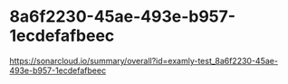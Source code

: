 # 8a6f2230-45ae-493e-b957-1ecdefafbeec
https://sonarcloud.io/summary/overall?id=examly-test_8a6f2230-45ae-493e-b957-1ecdefafbeec

